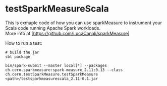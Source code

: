 # testSparkMeasureScala

This is exmaple code of how you can use sparkMeasure to instrument your Scala code
running Apache Spark workloads.  
More info at [https://github.com/LucaCanali/sparkMeasure]

How to run a test:
```
# build the jar
sbt package

bin/spark-submit --master local[*] --packages ch.cern.sparkmeasure:spark-measure_2.11:0.13 --class ch.cern.testSparkMeasure.testSparkMeasure <path>/testsparkmeasurescala_2.11-0.1.jar
```
